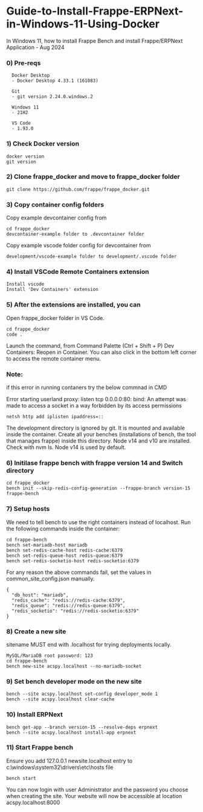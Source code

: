 # Guide-to-Install-Frappe-ERPNext-in-Windows-11-Using-Docker

In Windows 11, how to install Frappe Bench and install Frappe/ERPNext Application - Aug 2024

### 0) Pre-reqs 

      Docker Desktop
      - Docker Desktop 4.33.1 (161083)
      
      Git
      - git version 2.24.0.windows.2
      
      Windows 11
      - 21H2
      
      VS Code 
      - 1.93.0
    
### 1) Check Docker version
    docker version
    git version

### 2) Clone frappe_docker and move to frappe_docker folder

    git clone https://github.com/frappe/frappe_docker.git
    
### 3) Copy container config folders

   Copy example devcontainer config from 
    
    cd frappe_docker
    devcontainer-example folder to .devcontainer folder
    
   Copy example vscode folder config for devcontainer from 
    
    development/vscode-example folder to development/.vscode folder
   
### 4) Install VSCode Remote Containers extension
    
    Install vscode
    Install 'Dev Containers' extension
    
### 5) After the extensions are installed, you can

  Open frappe_docker folder in VS Code.

  	cd frappe_docker
   	code .
  
  Launch the command, from Command Palette (Ctrl + Shift + P) Dev Containers: Reopen in Container. You can also click in the bottom left corner to access the remote container menu.
  
### Note: 
   if this error in running contaners try the below commnad in CMD
   
   Error starting userland proxy: listen tcp 0.0.0.0:80: bind: An attempt was made to access a socket in a way forbidden by its access permissions
	
    netsh http add iplisten ipaddress=::
                
   The development directory is ignored by git. It is mounted and available inside the container. Create all your benches (installations of bench, the tool that manages frappe) inside this directory.
   Node v14 and v10 are installed. Check with nvm ls. Node v14 is used by default.
                
    
### 6) Initilase frappe bench with frappe version 14 and Switch directory
    
    cd frappe_docker
    bench init --skip-redis-config-generation --frappe-branch version-15 frappe-bench
    
    
### 7) Setup hosts
    
   We need to tell bench to use the right containers instead of localhost. Run the following commands inside the container:

    cd frappe-bench
    bench set-mariadb-host mariadb
    bench set-redis-cache-host redis-cache:6379
    bench set-redis-queue-host redis-queue:6379
    bench set-redis-socketio-host redis-socketio:6379
  For any reason the above commands fail, set the values in common_site_config.json manually.

    {
      "db_host": "mariadb",
      "redis_cache": "redis://redis-cache:6379",
      "redis_queue": "redis://redis-queue:6379",
      "redis_socketio": "redis://redis-socketio:6379"
    }
    
### 8) Create a new site
   sitename MUST end with .localhost for trying deployments locally.

    MySQL/MariaDB root password: 123
    cd frappe-bench
    bench new-site acspy.localhost --no-mariadb-socket 
    
### 9) Set bench developer mode on the new site
    
    bench --site acspy.localhost set-config developer_mode 1
    bench --site acspy.localhost clear-cache   
    
    
### 10) Install ERPNext

    bench get-app --branch version-15 --resolve-deps erpnext
    bench --site acspy.localhost install-app erpnext
    
### 11) Start Frappe bench 
   Ensure you add 127.0.0.1 newsite.localhost entry to c:\windows\system32\drivers\etc\hosts file
    
    bench start
    
You can now login with user Administrator and the password you choose when creating the site. Your website will now be accessible at location acspy.localhost:8000

